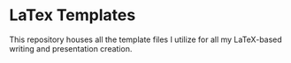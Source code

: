 # LaTex Templates
This repository houses all the template files I utilize for all my LaTeX-based writing and presentation creation.